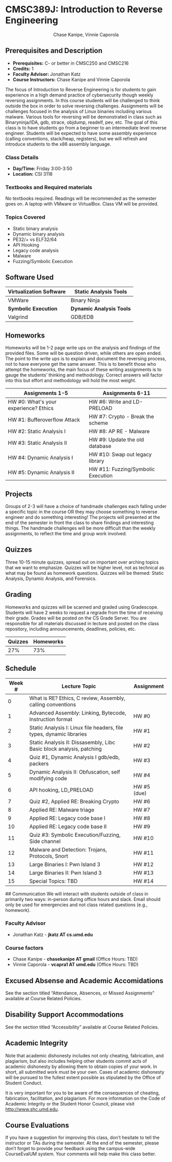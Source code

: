 # CMSC389J: Introduction to Reverse Engineering
<p style="text-align: center;">
Chase Kanipe, Vinnie Caporola
</p>

## Prerequisites and Description
 - **Prerequisites:** C- or better in CMSC250 and CMSC216
 - **Credits:** 1
 - **Faculty Advisor:** Jonathan Katz
 - **Course Instructors:** Chase Kanipe and Vinnie Caporola

The focus of Introduction to Reverse Engineering is for students to gain experience in a high
demand practice of cybersecurity though weekly reversing assignments. In this course students will
be challenged to think outside the box in order to solve reversing challenges. Assignments will be
challenges focused in the analysis of Linux binaries including various malware. Various tools for
reversing will be demonstrated in class such as Binaryninja/IDA, gdb, strace, objdump, readelf,
pev, etc. The goal of this class is to have students go from a beginner to an intermediate level
reverse engineer. Students will be expected to have some assembly experience (calling conventions,
stack/heap, registers), but we will refresh and introduce students to the x86 assembly language.

### Class Details

 - **Day/Time:** Friday 3:00-3:50
 - **Location:** CSI 3118

### Textbooks and Required materials

No textbooks required. Readings will be recommended as the semester goes on. A laptop with VMware or VirtualBox. Class VM will be provided.

### Topics Covered

 - Static binary analysis
 - Dynamic binary analysis
 - PE32/+ vs ELF32/64
 - API Hooking  
 - Legacy code analysis
 - Malware
 - Fuzzing/Symbolic Execution

## Software Used

| Virtualization Software  | Static Analysis Tools  |
|---|---|
| VMWare  | Binary Ninja  |
| **Symbolic Execution**  | **Dynamic Analysis Tools**  |
| Valgrind  | GDB/EDB  |

## Homeworks

Homeworks will be 1-2 page write ups on the analysis and findings of the provided files. Some will be question driven, while others are open ended. The point to the write ups is to explain and document the reversing process, not to have everyone get the same answer. This is to benefit those who attempt the
homeworks, the main focus of these writing assignments is to gauge the students’ thinking and methodology. Correct answers will factor into this but effort and methodology will hold the most weight.


| Assignments 1-5 | Assignments 6-11 |
|---|---|
| HW #0: What's your experience? Ethics  | HW #6: Write and LD-PRELOAD |
| HW #1: Bufferoverflow Attack  | HW #7: Crypto - Break the scheme |
| HW #2: Static Analysis I | HW #8: AP RE - Malware |
| HW #3: Static Analysis II  | HW #9: Update the old database |
| HW #4: Dynamic Analysis I  | HW #10: Swap out legacy library |
| HW #5: Dynamic Analysis II  | HW #11: Fuzzing/Symbolic Execution |



## Projects

Groups of 2-3 will have a choice of handmade challenges each falling
under a specific topic in the course OR they may choose something to reverse engineer and do something interesting! The projects will presented at the end
of the semester in front the class to share findings and interesting things. The handmade challenges will be more difficult than the weekly assignments, to reflect the time and group work involved.


## Quizzes

Three 10-15 minute quizzes, spread out on important over arching topics that we want to emphasize. Quizzes will be higher level, not as technical as what may be found as homework questions. Quizzes will be themed: Static Analysis, Dynamic Analysis, and Forensics.

## Grading

Homeworks and quizzes will be scanned and graded using Gradescope. Students will have 2 weeks to request a regrade from the time of receiving their grade. Grades will be posted on the CS Grade Server. You are responsible for all materials discussed in lecture and posted on the class repository, including announcements, deadlines, policies, etc.

| Quizzes  | Homeworks |
|---|---|
| 27%  | 73%  |

## Schedule

| Week # | Lecture Topic | Assignment |
|---|---|---|
| 0  | What is RE? Ethics, C review, Assembly, calling conventions  |   |
| 1  | Advanced Assembly: Linking, Bytecode, Instruction format  | HW #0  |
| 2  | Static Analysis I: Linux file headers, file types, dynamic libraries | HW #1 |
| 3  | Static Analysis II: Dissasembly, Libc Basic block analysis, patching  | HW #2 |
| 4  | Quiz #1, Dynamic Analysis I gdb/edb, packers  | HW #3 |
| 5  | Dynamic Analysis II: Obfuscation, self modifying code  | HW #4 |
| 6  | API hooking, LD_PRELOAD  | HW #5 (due)  |
| 7  | Quiz #2, Applied RE: Breaking Crypto  | HW #6 |
| 8  | Applied RE: Malware triage  | HW #7 |
| 9  | Applied RE: Legacy code base I | HW #8 |
| 10  | Applied RE: Legacy code base II  | HW #9 |
| 11  | Quiz #3: Symbolic Execution/Fuzzing, Side channel  | HW #10 |
| 12  | Malware and Detection: Trojans, Protocols, Snort  | HW #11 |
| 13  | Large Binaries I: Pwn Island 3  | HW #12 |
| 14  | Large Binaries II: Pwn Island 3  | HW #13 |
| 15  | Special Topics: TBD  | HW #14 |


<div style="page-break-after: always;"></div>
## Communication
We will interact with students outside of class in primarily two ways: in-person during office hours and slack. Email should only be used for emergencies and not class related questions (e.g., homework).

### Faculty Advisor

 - Jonathan Katz - **jkatz AT cs.umd.edu**

### Course factors

 - Chase Kanipe - **chasekanipe AT gmail** (Office Hours: TBD)
 - Vinnie Caporola - **vcapra1 AT umd.edu** (Office Hours: TBD)

## Excused Absense and Academic Accomidations
See the section titled “Attendance, Absences, or Missed Assignments” available at Course Related Policies.


## Disability Support Accommodations

See the section titled “Accessibility” available at Course Related Policies.

## Academic Integrity

Note that academic dishonesty includes not only cheating, fabrication, and plagiarism, but also includes helping other students commit acts of academic dishonesty by allowing them to obtain copies of your work. In short, all submitted work must be your own. Cases of academic dishonesty will be pursued to the fullest extent possible as stipulated by the Office of Student Conduct.

It is very important for you to be aware of the consequences of cheating, fabrication, facilitation, and plagiarism. For more information on the Code of Academic Integrity or the Student Honor Council, please visit http://www.shc.umd.edu.


## Course Evaluations

If you have a suggestion for improving this class, don’t hesitate to tell the instructor or TAs during the semester. At the end of the semester, please don’t forget to provide your feedback using the campus-wide CourseEvalUM system. Your comments will help make this class better.
